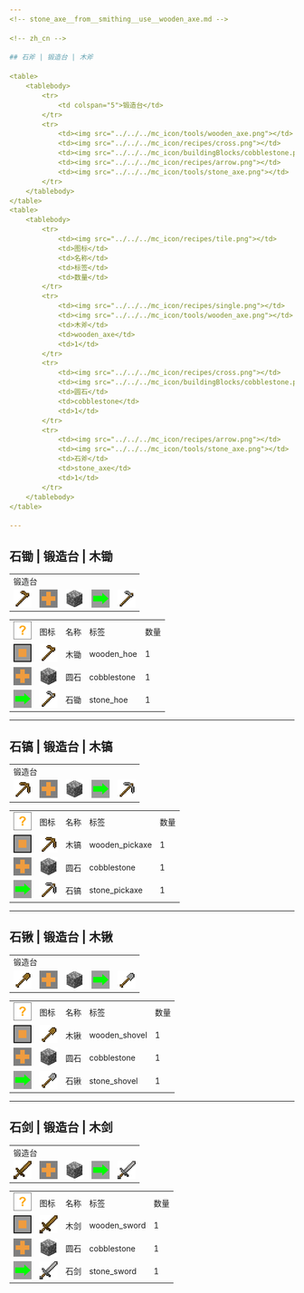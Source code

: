 ```yaml
---
<!-- stone_axe__from__smithing__use__wooden_axe.md -->

<!-- zh_cn -->

## 石斧 | 锻造台 | 木斧

<table>
	<tablebody>
		<tr>
			<td colspan="5">锻造台</td>
		</tr>
		<tr>
			<td><img src="../../../mc_icon/tools/wooden_axe.png"></td>
			<td><img src="../../../mc_icon/recipes/cross.png"></td>
			<td><img src="../../../mc_icon/buildingBlocks/cobblestone.png"></td>
			<td><img src="../../../mc_icon/recipes/arrow.png"></td>
			<td><img src="../../../mc_icon/tools/stone_axe.png"></td>
		</tr>
	</tablebody>
</table>
<table>
	<tablebody>
		<tr>
			<td><img src="../../../mc_icon/recipes/tile.png"></td>
			<td>图标</td>
			<td>名称</td>
			<td>标签</td>
			<td>数量</td>
		</tr>
		<tr>
			<td><img src="../../../mc_icon/recipes/single.png"></td>
			<td><img src="../../../mc_icon/tools/wooden_axe.png"></td>
			<td>木斧</td>
			<td>wooden_axe</td>
			<td>1</td>
		</tr>
		<tr>
			<td><img src="../../../mc_icon/recipes/cross.png"></td>
			<td><img src="../../../mc_icon/buildingBlocks/cobblestone.png"></td>
			<td>圆石</td>
			<td>cobblestone</td>
			<td>1</td>
		</tr>
		<tr>
			<td><img src="../../../mc_icon/recipes/arrow.png"></td>
			<td><img src="../../../mc_icon/tools/stone_axe.png"></td>
			<td>石斧</td>
			<td>stone_axe</td>
			<td>1</td>
		</tr>
	</tablebody>
</table>

---
```

<!-- stone_hoe__from__smithing__use__wooden_hoe.md -->

<!-- zh_cn -->

## 石锄 | 锻造台 | 木锄

<table>
	<tablebody>
		<tr>
			<td colspan="5">锻造台</td>
		</tr>
		<tr>
			<td><img src="../../../mc_icon/tools/wooden_hoe.png"></td>
			<td><img src="../../../mc_icon/recipes/cross.png"></td>
			<td><img src="../../../mc_icon/buildingBlocks/cobblestone.png"></td>
			<td><img src="../../../mc_icon/recipes/arrow.png"></td>
			<td><img src="../../../mc_icon/tools/stone_hoe.png"></td>
		</tr>
	</tablebody>
</table>
<table>
	<tablebody>
		<tr>
			<td><img src="../../../mc_icon/recipes/tile.png"></td>
			<td>图标</td>
			<td>名称</td>
			<td>标签</td>
			<td>数量</td>
		</tr>
		<tr>
			<td><img src="../../../mc_icon/recipes/single.png"></td>
			<td><img src="../../../mc_icon/tools/wooden_hoe.png"></td>
			<td>木锄</td>
			<td>wooden_hoe</td>
			<td>1</td>
		</tr>
		<tr>
			<td><img src="../../../mc_icon/recipes/cross.png"></td>
			<td><img src="../../../mc_icon/buildingBlocks/cobblestone.png"></td>
			<td>圆石</td>
			<td>cobblestone</td>
			<td>1</td>
		</tr>
		<tr>
			<td><img src="../../../mc_icon/recipes/arrow.png"></td>
			<td><img src="../../../mc_icon/tools/stone_hoe.png"></td>
			<td>石锄</td>
			<td>stone_hoe</td>
			<td>1</td>
		</tr>
	</tablebody>
</table>

---
<!-- stone_pickaxe__from__smithing__use__wooden_pickaxe.md -->

<!-- zh_cn -->

## 石镐 | 锻造台 | 木镐

<table>
	<tablebody>
		<tr>
			<td colspan="5">锻造台</td>
		</tr>
		<tr>
			<td><img src="../../../mc_icon/tools/wooden_pickaxe.png"></td>
			<td><img src="../../../mc_icon/recipes/cross.png"></td>
			<td><img src="../../../mc_icon/buildingBlocks/cobblestone.png"></td>
			<td><img src="../../../mc_icon/recipes/arrow.png"></td>
			<td><img src="../../../mc_icon/tools/stone_pickaxe.png"></td>
		</tr>
	</tablebody>
</table>
<table>
	<tablebody>
		<tr>
			<td><img src="../../../mc_icon/recipes/tile.png"></td>
			<td>图标</td>
			<td>名称</td>
			<td>标签</td>
			<td>数量</td>
		</tr>
		<tr>
			<td><img src="../../../mc_icon/recipes/single.png"></td>
			<td><img src="../../../mc_icon/tools/wooden_pickaxe.png"></td>
			<td>木镐</td>
			<td>wooden_pickaxe</td>
			<td>1</td>
		</tr>
		<tr>
			<td><img src="../../../mc_icon/recipes/cross.png"></td>
			<td><img src="../../../mc_icon/buildingBlocks/cobblestone.png"></td>
			<td>圆石</td>
			<td>cobblestone</td>
			<td>1</td>
		</tr>
		<tr>
			<td><img src="../../../mc_icon/recipes/arrow.png"></td>
			<td><img src="../../../mc_icon/tools/stone_pickaxe.png"></td>
			<td>石镐</td>
			<td>stone_pickaxe</td>
			<td>1</td>
		</tr>
	</tablebody>
</table>

---
<!-- stone_shovel__from__smithing__use__wooden_shovel.md -->

<!-- zh_cn -->

## 石锹 | 锻造台 | 木锹

<table>
	<tablebody>
		<tr>
			<td colspan="5">锻造台</td>
		</tr>
		<tr>
			<td><img src="../../../mc_icon/tools/wooden_shovel.png"></td>
			<td><img src="../../../mc_icon/recipes/cross.png"></td>
			<td><img src="../../../mc_icon/buildingBlocks/cobblestone.png"></td>
			<td><img src="../../../mc_icon/recipes/arrow.png"></td>
			<td><img src="../../../mc_icon/tools/stone_shovel.png"></td>
		</tr>
	</tablebody>
</table>
<table>
	<tablebody>
		<tr>
			<td><img src="../../../mc_icon/recipes/tile.png"></td>
			<td>图标</td>
			<td>名称</td>
			<td>标签</td>
			<td>数量</td>
		</tr>
		<tr>
			<td><img src="../../../mc_icon/recipes/single.png"></td>
			<td><img src="../../../mc_icon/tools/wooden_shovel.png"></td>
			<td>木锹</td>
			<td>wooden_shovel</td>
			<td>1</td>
		</tr>
		<tr>
			<td><img src="../../../mc_icon/recipes/cross.png"></td>
			<td><img src="../../../mc_icon/buildingBlocks/cobblestone.png"></td>
			<td>圆石</td>
			<td>cobblestone</td>
			<td>1</td>
		</tr>
		<tr>
			<td><img src="../../../mc_icon/recipes/arrow.png"></td>
			<td><img src="../../../mc_icon/tools/stone_shovel.png"></td>
			<td>石锹</td>
			<td>stone_shovel</td>
			<td>1</td>
		</tr>
	</tablebody>
</table>

---
<!-- stone_sword__from__smithing__use__wooden_sword.md -->

<!-- zh_cn -->

## 石剑 | 锻造台 | 木剑

<table>
	<tablebody>
		<tr>
			<td colspan="5">锻造台</td>
		</tr>
		<tr>
			<td><img src="../../../mc_icon/combat/wooden_sword.png"></td>
			<td><img src="../../../mc_icon/recipes/cross.png"></td>
			<td><img src="../../../mc_icon/buildingBlocks/cobblestone.png"></td>
			<td><img src="../../../mc_icon/recipes/arrow.png"></td>
			<td><img src="../../../mc_icon/combat/stone_sword.png"></td>
		</tr>
	</tablebody>
</table>
<table>
	<tablebody>
		<tr>
			<td><img src="../../../mc_icon/recipes/tile.png"></td>
			<td>图标</td>
			<td>名称</td>
			<td>标签</td>
			<td>数量</td>
		</tr>
		<tr>
			<td><img src="../../../mc_icon/recipes/single.png"></td>
			<td><img src="../../../mc_icon/combat/wooden_sword.png"></td>
			<td>木剑</td>
			<td>wooden_sword</td>
			<td>1</td>
		</tr>
		<tr>
			<td><img src="../../../mc_icon/recipes/cross.png"></td>
			<td><img src="../../../mc_icon/buildingBlocks/cobblestone.png"></td>
			<td>圆石</td>
			<td>cobblestone</td>
			<td>1</td>
		</tr>
		<tr>
			<td><img src="../../../mc_icon/recipes/arrow.png"></td>
			<td><img src="../../../mc_icon/combat/stone_sword.png"></td>
			<td>石剑</td>
			<td>stone_sword</td>
			<td>1</td>
		</tr>
	</tablebody>
</table>

